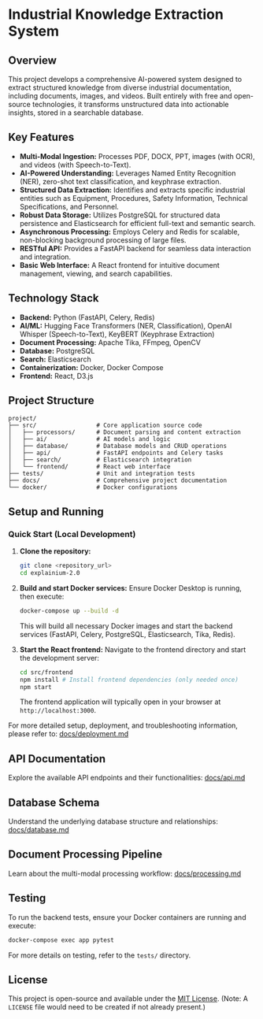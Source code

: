 # Industrial Knowledge Extraction System

## Overview

This project develops a comprehensive AI-powered system designed to extract structured knowledge from diverse industrial documentation, including documents, images, and videos. Built entirely with free and open-source technologies, it transforms unstructured data into actionable insights, stored in a searchable database.

## Key Features

-   **Multi-Modal Ingestion:** Processes PDF, DOCX, PPT, images (with OCR), and videos (with Speech-to-Text).
-   **AI-Powered Understanding:** Leverages Named Entity Recognition (NER), zero-shot text classification, and keyphrase extraction.
-   **Structured Data Extraction:** Identifies and extracts specific industrial entities such as Equipment, Procedures, Safety Information, Technical Specifications, and Personnel.
-   **Robust Data Storage:** Utilizes PostgreSQL for structured data persistence and Elasticsearch for efficient full-text and semantic search.
-   **Asynchronous Processing:** Employs Celery and Redis for scalable, non-blocking background processing of large files.
-   **RESTful API:** Provides a FastAPI backend for seamless data interaction and integration.
-   **Basic Web Interface:** A React frontend for intuitive document management, viewing, and search capabilities.

## Technology Stack

-   **Backend:** Python (FastAPI, Celery, Redis)
-   **AI/ML:** Hugging Face Transformers (NER, Classification), OpenAI Whisper (Speech-to-Text), KeyBERT (Keyphrase Extraction)
-   **Document Processing:** Apache Tika, FFmpeg, OpenCV
-   **Database:** PostgreSQL
-   **Search:** Elasticsearch
-   **Containerization:** Docker, Docker Compose
-   **Frontend:** React, D3.js

## Project Structure

```
project/
├── src/                 # Core application source code
│   ├── processors/      # Document parsing and content extraction
│   ├── ai/              # AI models and logic
│   ├── database/        # Database models and CRUD operations
│   ├── api/             # FastAPI endpoints and Celery tasks
│   ├── search/          # Elasticsearch integration
│   └── frontend/        # React web interface
├── tests/               # Unit and integration tests
├── docs/                # Comprehensive project documentation
└── docker/              # Docker configurations
```

## Setup and Running

### Quick Start (Local Development)

1.  **Clone the repository:**
    ```bash
    git clone <repository_url>
    cd explainium-2.0
    ```

2.  **Build and start Docker services:**
    Ensure Docker Desktop is running, then execute:
    ```bash
    docker-compose up --build -d
    ```
    This will build all necessary Docker images and start the backend services (FastAPI, Celery, PostgreSQL, Elasticsearch, Tika, Redis).

3.  **Start the React frontend:**
    Navigate to the frontend directory and start the development server:
    ```bash
    cd src/frontend
    npm install # Install frontend dependencies (only needed once)
    npm start
    ```

    The frontend application will typically open in your browser at `http://localhost:3000`.

For more detailed setup, deployment, and troubleshooting information, please refer to: 
[docs/deployment.md](docs/deployment.md)

## API Documentation

Explore the available API endpoints and their functionalities: 
[docs/api.md](docs/api.md)

## Database Schema

Understand the underlying database structure and relationships: 
[docs/database.md](docs/database.md)

## Document Processing Pipeline

Learn about the multi-modal processing workflow: 
[docs/processing.md](docs/processing.md)

## Testing

To run the backend tests, ensure your Docker containers are running and execute:

```bash
docker-compose exec app pytest
```

For more details on testing, refer to the `tests/` directory.

## License

This project is open-source and available under the [MIT License](LICENSE). (Note: A `LICENSE` file would need to be created if not already present.)
